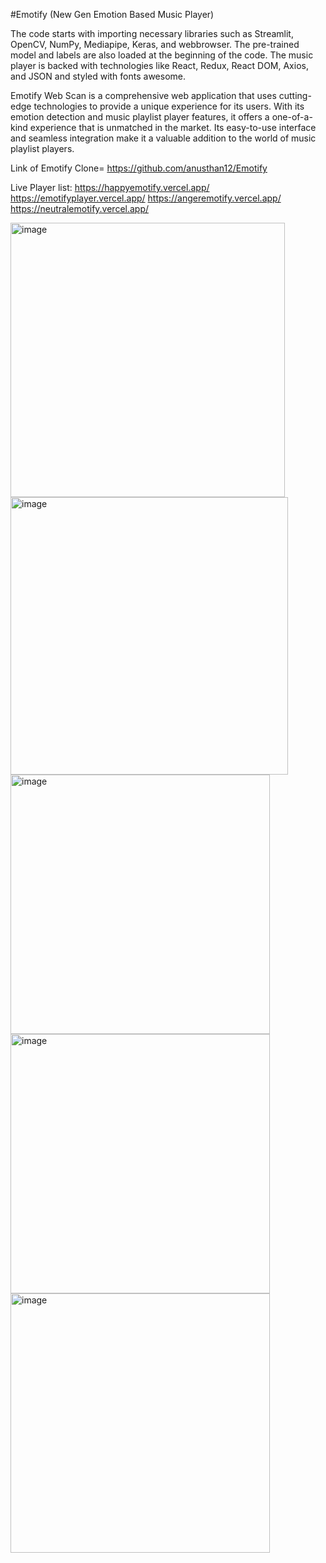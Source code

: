 
#Emotify (New Gen Emotion Based Music Player)

The code starts with importing necessary libraries such as Streamlit, OpenCV, NumPy, Mediapipe, Keras, and webbrowser. The pre-trained model and labels are also loaded at the beginning of the code. The music player is backed with technologies like React, Redux, React DOM, Axios, and JSON and styled with fonts awesome.

Emotify Web Scan is a comprehensive web application that uses cutting-edge technologies to provide a unique experience for its users. With its emotion detection and music playlist player features, it offers a one-of-a-kind experience that is unmatched in the market. Its easy-to-use interface and seamless integration make it a valuable addition to the world of music playlist players.

Link of Emotify Clone=
https://github.com/anusthan12/Emotify

Live Player list: 
https://happyemotify.vercel.app/
https://emotifyplayer.vercel.app/
 https://angeremotify.vercel.app/
https://neutralemotify.vercel.app/

<img width="439" alt="image" src="https://user-images.githubusercontent.com/102304867/235304569-5730e2e4-f335-4fb2-bced-8b2c46d1fc36.png">
<img width="444" alt="image" src="https://user-images.githubusercontent.com/102304867/235304582-e25e1641-6e28-4e8f-b76e-96c77fde9c2f.png">
<img width="415" alt="image" src="https://user-images.githubusercontent.com/102304867/235304590-8166a31f-4385-45c1-bc7f-ed2892a3bff6.png">
<img width="415" alt="image" src="https://user-images.githubusercontent.com/102304867/235304609-2f88f07a-5e19-4e2a-81e1-344f63d10ca9.png">
<img width="415" alt="image" src="https://user-images.githubusercontent.com/102304867/235304613-5be9af5f-3528-42d8-a006-f81947c088cb.png">
